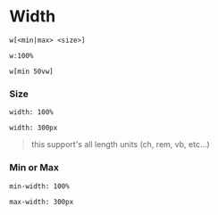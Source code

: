 # Width

`w[<min|max> <size>]`

`w:100%`

`w[min 50vw]`

### Size

`width: 100%`

`width: 300px`

> this support's all length units (ch, rem, vb, etc...)

### Min or Max

`min-width: 100%`

`max-width: 300px`